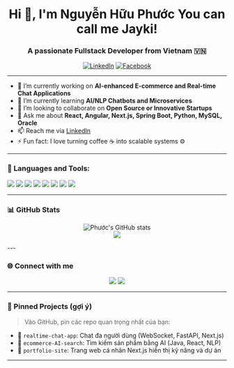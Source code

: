 <h1 align="center">Hi 👋, I'm Nguyễn Hữu Phước You can call me Jayki!</h1>
<h3 align="center">A passionate Fullstack Developer from Vietnam 🇻🇳</h3>

<p align="center">
  <a href="https://www.linkedin.com/in/nguyen-huu-phuoc-a5778b347/"><img alt="LinkedIn" src="https://img.shields.io/badge/LinkedIn-blue?style=for-the-badge&logo=linkedin"></a>
  <a href="https://www.facebook.com/Huuphuoc.1025"><img alt="Facebook" src="https://img.shields.io/badge/Facebook-1877F2?style=for-the-badge&logo=facebook&logoColor=white"></a>
</p>

---

- 🔭 I’m currently working on **AI-enhanced E-commerce and Real-time Chat Applications**
- 🌱 I’m currently learning **AI/NLP Chatbots and Microservices**
- 👯 I’m looking to collaborate on **Open Source or Innovative Startups**
- 💬 Ask me about **React, Angular, Next.js, Spring Boot, Python, MySQL, Oracle**
- 📫 Reach me via [LinkedIn](https://www.linkedin.com/in/nguyen-huu-phuoc-a5778b347/)
- ⚡ Fun fact: I love turning coffee ☕ into scalable systems ⚙️

---

### 🧰 Languages and Tools:

<p align="left">
  <img src="https://img.shields.io/badge/React-20232A?style=flat&logo=react&logoColor=61DAFB" />
  <img src="https://img.shields.io/badge/Angular-DD0031?style=flat&logo=angular&logoColor=white" />
  <img src="https://img.shields.io/badge/Next.js-000000?style=flat&logo=nextdotjs&logoColor=white" />
  <img src="https://img.shields.io/badge/SpringBoot-6DB33F?style=flat&logo=spring-boot&logoColor=white" />
  <img src="https://img.shields.io/badge/Python-3776AB?style=flat&logo=python&logoColor=white" />
  <img src="https://img.shields.io/badge/MySQL-4479A1?style=flat&logo=mysql&logoColor=white" />
  <img src="https://img.shields.io/badge/Oracle-F80000?style=flat&logo=oracle&logoColor=white" />
  <img src="https://img.shields.io/badge/GitHub-181717?style=flat&logo=github&logoColor=white" />
</p>

---

### 📊 GitHub Stats

<p align="center">
  <img src="https://github-readme-stats.vercel.app/api?username=Nghphuoc&show_icons=true&theme=tokyonight" alt="Phước's GitHub stats" />
  <br />
  <img src="https://github-readme-stats.vercel.app/api/top-langs/?username=Nghphuoc&layout=compact&theme=tokyonight" />
</p>
---

### 🌐 Connect with me

<p align="center">
  <a href="https://www.linkedin.com/in/nguyen-huu-phuoc-a5778b347/"><img src="https://img.shields.io/badge/LinkedIn-blue?style=flat-square&logo=linkedin" /></a>
  <a href="https://www.facebook.com/Huuphuoc.1025"><img src="https://img.shields.io/badge/Facebook-1877F2?style=flat-square&logo=facebook&logoColor=white" /></a>
</p>

---

### 📌 Pinned Projects (gợi ý)

> Vào GitHub, pin các repo quan trọng nhất của bạn:
- 🔹 `realtime-chat-app`: Chat đa người dùng (WebSocket, FastAPI, Next.js)
- 🔹 `ecommerce-AI-search`: Tìm kiếm sản phẩm bằng AI (Java, React, NLP)
- 🔹 `portfolio-site`: Trang web cá nhân Next.js hiển thị kỹ năng và dự án

---
